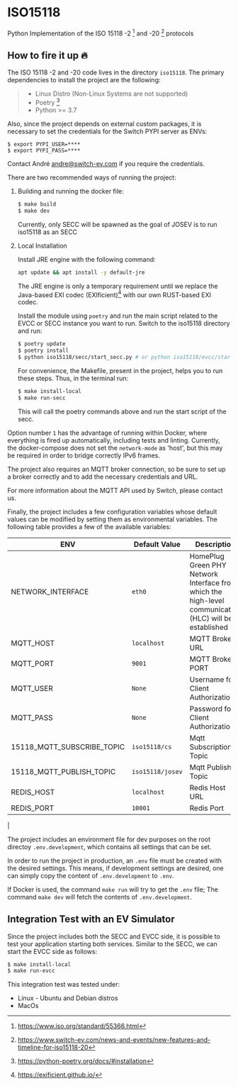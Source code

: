 # ISO15118

Python Implementation of the ISO 15118 -2 [^1] and -20 [^2] protocols

## How to fire it up :fire:

The ISO 15118 -2 and -20 code lives in the directory `iso15118`.
The primary dependencies to install the project are the following:

> - Linux Distro (Non-Linux Systems are not supported)
> - Poetry [^3]
> - Python >= 3.7

Also, since the project depends on external custom packages, it is necessary
to set the credentials for the Switch PYPI server as ENVs:
   ```shell
   $ export PYPI_USER=****
   $ export PYPI_PASS=****
   ```

Contact André <andre@switch-ev.com> if you require the credentials.

There are two recommended ways of running the project:

1. Building and running the docker file:

   ```bash
   $ make build
   $ make dev
   ```
   Currently, only SECC will be spawned as the goal of JOSEV is to run iso15118
   as an SECC


2. Local Installation
   
   Install JRE engine with the following command:
   ```bash
   apt update && apt install -y default-jre

   ```
   The JRE engine is only a temporary requirement until we replace the Java-based EXI codec (EXIficient)[^4] with our own RUST-based EXI codec.
   
   Install the module using `poetry` and run the main script related
   to the EVCC or SECC instance you want to run. Switch to the iso15118 directory
   and run:
   ```bash
   $ poetry update
   $ poetry install
   $ python iso15118/secc/start_secc.py # or python iso15118/evcc/start_evcc.py
   ```
   For convenience, the Makefile, present in the project, helps you to run these
   steps. Thus, in the terminal run:
   ```bash
   $ make install-local
   $ make run-secc
   ```
   This will call the poetry commands above and run the start script of the
   secc.

Option number `1` has the advantage of running within Docker, where everything
is fired up automatically, including tests and linting. Currently, the 
docker-compose does not set the `network-mode` as 'host', but this may be 
required in order to bridge correctly IPv6 frames.

The project also requires an MQTT broker connection, so be sure to set up
a broker correctly and to add the necessary credentials and URL.

For more information about the MQTT API used by Switch, please contact us.

Finally, the project includes a few configuration variables whose default
values can be modified by setting them as environmental variables.
The following table provides a few of the available variables:

| ENV                        | Default Value         | Description                                                                              |
| -------------------------- | --------------------- | ---------------------------------------------------------------------------------------- |
| NETWORK_INTERFACE          | `eth0`                | HomePlug Green PHY Network Interface from which the high-level communication (HLC) will be established |
| MQTT_HOST                  | `localhost`           | MQTT Broker URL                                                                          |
| MQTT_PORT                  | `9001`                | MQTT Broker PORT                                                                          |
| MQTT_USER                  | `None`                | Username for Client Authorization                                                     |
| MQTT_PASS                  | `None`                | Password for Client Authorization
| 15118_MQTT_SUBSCRIBE_TOPIC | `iso15118/cs`         | Mqtt Subscription Topic
| 15118_MQTT_PUBLISH_TOPIC   | `iso15118/josev`      | Mqtt Publish Topic
| REDIS_HOST                 | `localhost`           | Redis Host URL
| REDIS_PORT                 | `10001`               | Redis Port
|

The project includes an environment file for dev purposes on the root directoy
`.env.development`, which contains all settings that can be set.

In order to run the project in production, an `.env` file must be created with
the desired settings. This means, if development settings are desired, one can
simply copy the content of `.env.development` to `.env`.

If Docker is used, the command `make run` will try to get the `.env` file;
The command `make dev` will fetch the contents of `.env.development`.


## Integration Test with an EV Simulator

Since the project includes both the SECC and EVCC side, it is possible to test
your application starting both services. Similar to the SECC, we can start the
EVCC side as follows:

```bash
$ make install-local
$ make run-evcc
```

This integration test was tested under:

- Linux - Ubuntu and Debian distros
- MacOs

[^1]: https://www.iso.org/standard/55366.html
[^2]: https://www.switch-ev.com/news-and-events/new-features-and-timeline-for-iso15118-20
[^3]: https://python-poetry.org/docs/#installation
[^4]: https://exificient.github.io/
